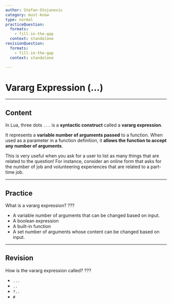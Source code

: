 ```yaml
---
author: Stefan-Stojanovic
category: must-know
type: normal
practiceQuestion:
  formats:
    - fill-in-the-gap
  context: standalone
revisionQuestion:
  formats:
    - fill-in-the-gap
  context: standalone

---
```


# Vararg Expression (...)

---
## Content

In Lua, three dots `...` is a **syntactic construct** called a **vararg expression**. 

It represents a **variable number of arguments passed** to a function. When used as a parameter in a function definition, it **allows the function to accept any number of arguments**. 

This is very useful when you ask for a user to list as many things that are related to the question! For instance, consider an online form that asks for the number of job and volunteering experiences that are related to a part-time job.

---

## Practice

What is a vararg expression? ???

- A variable number of arguments that can be changed based on input.
- A boolean expression
- A built-in function
- A set number of arguments whose content can be changed based on input.

---

## Revision

How is the vararg expression called? ???

- `...`
- `..`
- `?..`
- `#`

